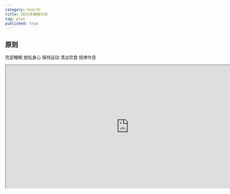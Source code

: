 ```yaml
---
category: health
title: 2021年健康计划
tag: plan
published: true
---
```

## 原则

充足睡眠
放松身心
保持运动
清淡饮食
规律作息

<iframe width="800" height="400" src="https://docs.google.com/spreadsheets/d/e/2PACX-1vSntCNyseebbxBoWnp2G_xHpq1wAWjKBa09UvNZASOFZ4ZX2XzZa3qAR6fqg0CbtzaXUjd6yCHIYXWZ/pubhtml?widget=true&amp;headers=false"></iframe>
